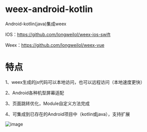 # weex-android-kotlin
Android-kotlin(java)集成weex

IOS：https://github.com/longweilol/weex-ios-swift

Weex：https://github.com/longweilol/weex-vue

# 特点
1、weex生成的js代码可以本地访问，也可以远程访问（本地速度更快）

2、Android各种机型屏幕适配

3、页面跳转优化，Module自定义方法完成

4、可集成到已存在的Android项目中（kotlin或java），支持扩展

 ![image](https://i.loli.net/2019/04/19/5cb99a27316a7.jpg)
